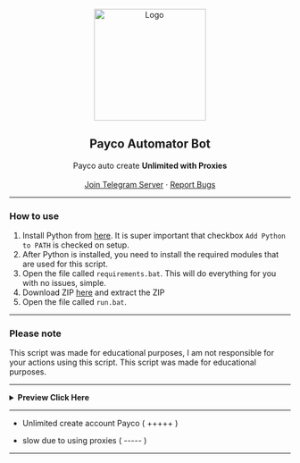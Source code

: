 <br/>
<div align="center">
  <a href="https://github.com/agathasangkara/Payco_temp">
    <img src="https://cdn6.aptoide.com/imgs/f/2/f/f2f38cb075803b8d27f68e24a7e8d299_icon.png?w=128" alt="Logo" width="200" height="200">
  </a>
  
  <h2 align="center">Payco Automator Bot</h3>

  <p align="center">
    Payco auto create <b>Unlimited with Proxies</b>
    <br />
    <br />
    <a href="https://t.me/chsangkara">Join Telegram Server</a>
    ·
    <a href="https://github.com/agathasangkara/Payco_temp/issues">Report Bugs</a>
    
  </p>
</div>
  
---------------------------------------

### How to use

1. Install Python from <a href="https://www.python.org/ftp/python/3.11.0/python-3.11.0-amd64.exe">here</a>. It is super important that checkbox `Add Python to PATH` is checked on setup.
2. After Python is installed, you need to install the required modules that are used for this script. 
3. Open the file called `requirements.bat`. This will do everything for you with no issues, simple.
4. Download ZIP <a href="https://github.com/agathasangkara/Payco_temp/archive/refs/heads/main.zip">here</a> and extract the ZIP
5. Open the file called `run.bat`.

---------------------------------------
### Please note

This script was made for educational purposes, I am not responsible for your actions using this script. This script was made for educational purposes.

---------------------------------------

</details>
<details>
    <summary><b> Preview Click Here </b></summary><br/>

![IMG_20230128_212429_1](https://github.com/user-attachments/assets/262776dd-2120-4ee3-b34f-1d76909485f7)

</p>
</details>

---------------------------------------

+ Unlimited create account Payco ( +++++ )
- slow due to using proxies ( ----- )

---------------------------------------